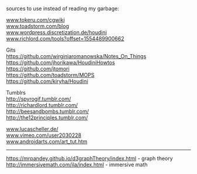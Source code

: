 sources to use instead of reading my garbage:      
  
www.tokeru.com/cgwiki      
www.toadstorm.com/blog  
www.wordpress.discretization.de/houdini  
www.richlord.com/tools?offset=1554489900662  


Gits  
https://github.com/wirginiaromanowska/Notes_On_Things    
https://github.com/jhorikawa/HoudiniHowtos   
https://github.com/jtomori  
https://github.com/toadstorm/MOPS    
https://github.com/kiryha/Houdini  

Tumblrs  
http://spyrogif.tumblr.com/   
http://richardlord.tumblr.com/  
http://beesandbombs.tumblr.com/  
http://the12principles.tumblr.com/  


www.lucascheller.de/   
www.vimeo.com/user2030228  
www.androidarts.com/art_tut.htm  

----------

https://mrpandey.github.io/d3graphTheory/index.html - graph theory   
http://immersivemath.com/ila/index.html  - immersive math    




